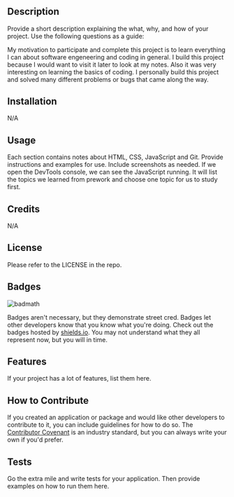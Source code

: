 # <Prework Study Guide Webpage>

## Description

Provide a short description explaining the what, why, and how of your project. Use the following questions as a guide:

My motivation to participate and complete this project is to learn everything I can about software engeneering and coding in general. I build this project because I would want to visit it later to look at my notes. Also it was very interesting on learning the basics of coding. I personally build this project and solved many different problems or bugs that came along the way.


## Installation

N/A

## Usage

Each section contains notes about HTML, CSS, JavaScript and Git.
Provide instructions and examples for use. Include screenshots as needed. If we open the DevTools console, we can see the JavaScript running. It will list the topics we learned from prework and choose one topic for us to study first.


## Credits

N/A

## License

Please refer to the LICENSE in the repo.

## Badges

![badmath](https://img.shields.io/github/languages/top/nielsenjared/badmath)

Badges aren't necessary, but they demonstrate street cred. Badges let other developers know that you know what you're doing. Check out the badges hosted by [shields.io](https://shields.io/). You may not understand what they all represent now, but you will in time.

## Features

If your project has a lot of features, list them here.

## How to Contribute

If you created an application or package and would like other developers to contribute to it, you can include guidelines for how to do so. The [Contributor Covenant](https://www.contributor-covenant.org/) is an industry standard, but you can always write your own if you'd prefer.

## Tests

Go the extra mile and write tests for your application. Then provide examples on how to run them here.